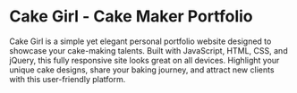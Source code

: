 # Cake Girl - Cake Maker Portfolio
 Cake Girl is a simple yet elegant personal portfolio website designed to showcase your cake-making talents. Built with JavaScript, HTML, CSS, and jQuery, this fully responsive site looks great on all devices. Highlight your unique cake designs, share your baking journey, and attract new clients with this user-friendly platform.
